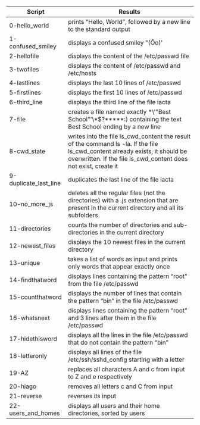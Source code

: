 | Script | Results | 
|--------|---------|
|0-hello_world | prints “Hello, World”, followed by a new line to the standard output |
|1-confused_smiley | displays a confused smiley "(Ôo)' |
|2-hellofile | displays the content of the /etc/passwd file |
|3-twofiles | displays the content of /etc/passwd and /etc/hosts |
|4-lastlines | displays the last 10 lines of /etc/passwd |
|5-firstlines | displays the first 10 lines of /etc/passwd |
|6-third_line | displays the third line of the file iacta |
|7-file | creates a file named exactly \*\\'"Best School"\'\\*$\?\*\*\*\*\*:) containing the text Best School ending by a new line |
|8-cwd_state |  writes into the file ls_cwd_content the result of the command ls -la. If the file ls_cwd_content already exists, it should be overwritten. If the file ls_cwd_content does not exist, create it |
|9-duplicate_last_line |  duplicates the last line of the file iacta |
|10-no_more_js |  deletes all the regular files (not the directories) with a .js extension that are present in the current directory and all its subfolders |
|11-directories | counts the number of directories and sub-directories in the current directory |
|12-newest_files | displays the 10 newest files in the current directory |
|13-unique | takes a list of words as input and prints only words that appear exactly once |
|14-findthatword | displays lines containing the pattern “root” from the file /etc/passwd |
|15-countthatword | displays the number of lines that contain the pattern “bin” in the file /etc/passwd |
|16-whatsnext | displays lines containing the pattern “root” and 3 lines after them in the file /etc/passwd |
|17-hidethisword | displays all the lines in the file /etc/passwd that do not contain the pattern “bin” |
|18-letteronly | displays all lines of the file /etc/ssh/sshd_config starting with a letter |
|19-AZ | replaces all characters A and c from input to Z and e respectively |
|20-hiago | removes all letters c and C from input |
|21-reverse |  reverses its input |
|22-users_and_homes | displays all users and their home directories, sorted by users |
